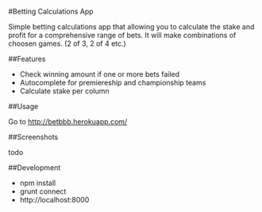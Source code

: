  
#Betting Calculations App

Simple betting calculations app that allowing you to calculate the stake and profit for a comprehensive range of bets. It will make combinations of choosen games. (2 of 3, 2 of 4 etc.)

##Features

* Check winning amount if one or more bets failed
* Autocomplete for premiereship and championship teams
* Calculate stake per column 

##Usage

Go to http://betbbb.herokuapp.com/

##Screenshots

todo

##Development
- npm install
- grunt connect
- http://localhost:8000






